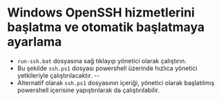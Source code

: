 # Windows OpenSSH hizmetlerini başlatma ve otomatik başlatmaya ayarlama

- `run-ssh.bat` dosyasına sağ tıklayıp yönetici olarak çalıştırın.
- Bu şekilde `ssh.ps1` dosyası powershell üzerinde hızlıca yönetici yetkileriyle çalıştırılacaktır.
--
- Alternatif olarak `ssh.ps1` dosyasının içeriği, yönetici olarak başlatılmış powershell içerisine yapıştırılarak da çalıştırılabilir.

